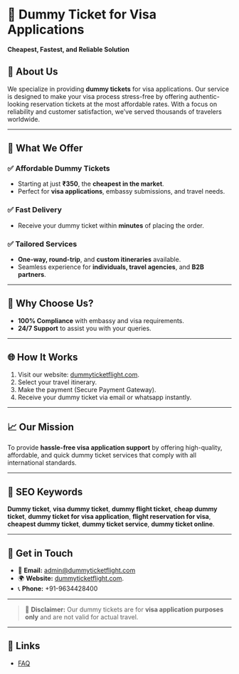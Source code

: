 # 🛫 **Dummy Ticket for Visa Applications**  
**Cheapest, Fastest, and Reliable Solution**

## 🌟 **About Us**  
We specialize in providing **dummy tickets** for visa applications. Our service is designed to make your visa process stress-free by offering authentic-looking reservation tickets at the most affordable rates. With a focus on reliability and customer satisfaction, we’ve served thousands of travelers worldwide.

---

## 💼 **What We Offer**  
### ✅ **Affordable Dummy Tickets**  
- Starting at just **₹350**, the **cheapest in the market**.  
- Perfect for **visa applications**, embassy submissions, and travel needs.

### ✅ **Fast Delivery**  
- Receive your dummy ticket within **minutes** of placing the order.

### ✅ **Tailored Services**  
- **One-way, round-trip**, and **custom itineraries** available.  
- Seamless experience for **individuals, travel agencies**, and **B2B partners**.

---

## 🚀 **Why Choose Us?**  
- **100% Compliance** with embassy and visa requirements.  
- **24/7 Support** to assist you with your queries.  
---

## 🌐 **How It Works**  
1. Visit our website: [dummyticketflight.com](https://dummyticketflight.com).  
2. Select your travel itinerary.  
3. Make the payment (Secure Payment Gateway).  
4. Receive your dummy ticket via email or whatsapp instantly.

---

## 📈 **Our Mission**  
To provide **hassle-free visa application support** by offering high-quality, affordable, and quick dummy ticket services that comply with all international standards.

---

## 📣 **SEO Keywords**  
**Dummy ticket**, **visa dummy ticket**, **dummy flight ticket**, **cheap dummy ticket**, **dummy ticket for visa application**, **flight reservation for visa**, **cheapest dummy ticket**, **dummy ticket service**, **dummy ticket online**.

---

## 🤝 **Get in Touch**  
- 📧 **Email:** admin@dummyticketflight.com  
- 🌍 **Website:** [dummyticketflight.com](https://dummyticketflight.com). 
- 📞 **Phone:** +91-9634428400 

---

> 🚨 **Disclaimer:** Our dummy tickets are for **visa application purposes only** and are not valid for actual travel.

---

## 🔗 **Links**    
- [FAQ](https://dummyticketflight.com/faq)  
 

